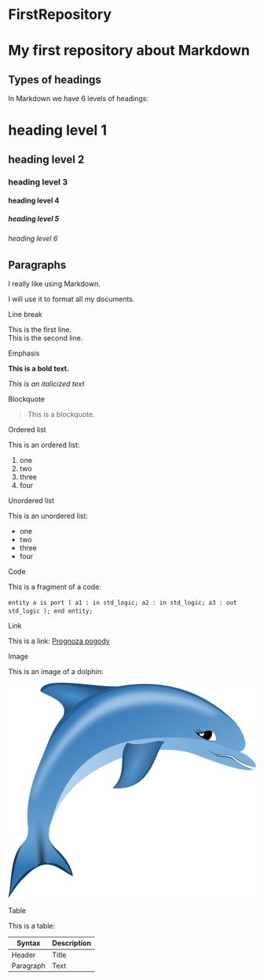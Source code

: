 # FirstRepository
# My first repository about Markdown

## Types of headings
In Markdown we have 6 levels of headings:
# heading level 1
## heading level 2
### heading level 3
#### heading level 4
##### heading level 5
###### heading level 6

## Paragraphs
I really like using Markdown.

I will use it to format all my documents.

Line break

This is the first line.  
This is the second line.

Emphasis

**This is a bold text.**

*This is an italicized text*

Blockquote

> This is a blockquote.

Ordered list

This is an ordered list:
1. one 
2. two
3. three
4. four

Unordered list

This is an unordered list:
- one 
- two
- three
- four

Code

This is a fragment of a code:

`entity a is
  port (
    a1 : in std_logic;
    a2 : in std_logic;
    a3 : out std_logic
  );
end entity;`

Link

This is a link: [Prognoza pogody](https://www.meteo.pl)


Image

This is an image of a dolphin:

![delfin](delfin.png)

Table

This is a table:

| Syntax | Description |
| ----------- | ----------- |
| Header | Title |
| Paragraph | Text |




